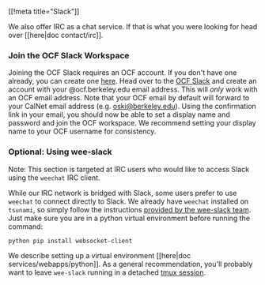 [[!meta title="Slack"]]


We also offer IRC as a chat service. If that is what you were looking for head over
[[here|doc contact/irc]].

### Join the OCF Slack Workspace

Joining the OCF Slack requires an OCF account. If you don't have one already,
you can create one [here][join]. Head over to the [OCF Slack][slack] and create
an account with your <ocfusername>@ocf.berkeley.edu email address. This will
*only* work with an OCF email address. Note that your OCF email by default will
forward to your CalNet email address (e.g. oski@berkeley.edu). Using the
confirmation link in your email, you should now be able to set a display name
and password and join the OCF workspace. We recommend setting your display name
to your OCF username for consistency.

[join]: https://ocf.io/join
[slack]: https://fco.slack.com

### Optional: Using wee-slack

Note: This section is targeted at IRC users who would like to access Slack
using the `weechat` IRC client.

While our IRC network is bridged with Slack, some users prefer to use `weechat`
to connect directly to Slack. We already have `weechat` installed on `tsunami`,
so simply follow the instructions [provided by the wee-slack team][wee-slack].
Just make sure you are in a python virtual environment before running the
command:

```
python pip install websocket-client
```

We describe setting up a virtual environment [[here|doc
services/webapps/python]].  As a general recommendation, you'll probably want
to leave `wee-slack` running in a detached [tmux session][tmux].

[wee-slack]: https://github.com/wee-slack/wee-slack
[tmux]: https://linux.die.net/man/1/tmux
